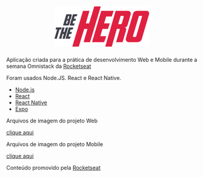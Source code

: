 

<h1 align="center">
    <img alt="Be The Hero" title="#Be The Hero" src="https://github.com/diegoandradepoa/be-the-hero/blob/master/frontend/src/assets/logo.svg" width="250px" />
</h1>

Aplicação criada para a prática de desenvolvimento Web e Mobile durante a semana Omnistack da [Rocketseat](https://rocketseat.com.br/)


Foram usados Node.JS. React e React Native.

- [Node.js](https://nodejs.org/en/)
- [React](https://reactjs.org)
- [React Native](https://facebook.github.io/react-native/)
- [Expo](https://expo.io/)

Arquivos de imagem do projeto Web

[clique aqui](https://github.com/diegoandradepoa/be-the-hero/tree/master/imagens/Web)

Arquivos de imagem do projeto Mobile

[clique aqui](https://github.com/diegoandradepoa/be-the-hero/tree/master/imagens/Mobo)

Conteúdo promovido pela [Rocketseat](https://rocketseat.com.br/)
